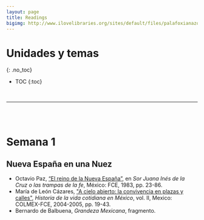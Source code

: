 ```yaml
---
layout: page
title: Readings
bigimg: http://www.ilovelibraries.org/sites/default/files/palafoxianazoom.png
---
```


# Unidades y temas
{: .no_toc}

* TOC
{:toc}

<br>
<hr>
<br>
<br>

# Semana 1 

## Nueva España en una Nuez

- Octavio Paz, [“El reino de la Nueva España”](), en *Sor Juana Inés de la Cruz o las trampas de la fe*, México: FCE, 1983, pp. 23-86.
- María de León Cázares, ["A cielo abierto: la convivencia en plazas y calles"](https://drive.google.com/file/d/1PlmL8H6Nv0Lmyv8ar0HhKaNO-X8fo9we/view?usp=sharing), *Historia de la vida cotidiana en México*, vol. II, Mexico: COLMEX-FCE, 2004-2005, pp. 19-43.
- Bernardo de Balbuena, *Grandeza Mexicana*, fragmento.

